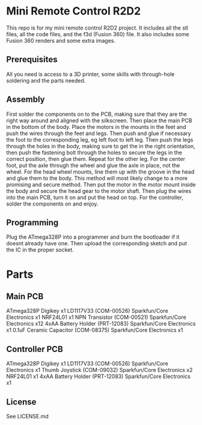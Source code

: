 # Mini Remote Control R2D2

This repo is for my mini remote control R2D2 project. It includes all the stl files, all the code files, and the f3d (Fusion 360) file. It also includes some Fusion 360 renders and some extra images.

## Prerequisites
All you need is access to a 3D printer, some skills with through-hole soldering and the parts needed.

## Assembly
First solder the components on to the PCB, making sure that they are the right way around and aligned with the silkscreen. Then place the main PCB in the bottom of the body. Place the motors in the mounts in the feet and push the wires through the feet and legs. Then push and glue if necessary the foot to the corresponding leg, eg left foot to left leg. Then push the legs through the holes in the body, making sure to get the in the right orientation, then push the fastening bolt through the holes to secure the legs in the correct position, then glue them. Repeat for the other leg. For the center foot, put the axle through the wheel and glue the axle in place, not the wheel. For the head wheel mounts, line them up with the groove in the head and glue them to the body. This method will most likely change to a more promising and secure method. Then put the motor in the motor mount inside the body and secure the head gear to the motor shaft. Then plug the wires into the main PCB, turn it on and put the head on top. For the controller, solder the components on and enjoy.

## Programming
Plug the ATmega328P into a programmer and burn the bootloader if it doesnt already have one. Then upload the corresponding sketch and put the IC in the proper socket.

# Parts
## Main PCB
ATmega328P Digikey x1
LD1117V33 (COM-00526) Sparkfun/Core Electronics x1
NRF24L01 x1
NPN Transistor (COM-00521) Sparkfun/Core Electronics x12
4xAA Battery Holder (PRT-12083) Sparkfun/Core Electronics x1
0.1uF Ceramic Capacitor (COM-08375) Sparkfun/Core Electronics x1

## Controller PCB
ATmega328P Digikey x1
LD1117V33 (COM-00526) Sparkfun/Core Electronics x1
Thumb Joystick (COM-09032) Sparkfun/Core Electronics x2
NRF24L01 x1
4xAA Battery Holder (PRT-12083) Sparkfun/Core Electronics x1


## License
See LICENSE.md
